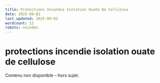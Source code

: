 ```yaml
---
title: Protections Incendie Isolation Ouate De Cellulose
date: 2025-09-02
last_updated: 2025-09-02
wordcount: 12
robots: noindex
---
```


# protections incendie isolation ouate de cellulose

Contenu non disponible – hors sujet.